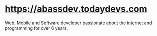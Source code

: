 # https://abassdev.todaydevs.com
Web, Mobile and Software developer passionate about the internet and programming for over 6 years.
